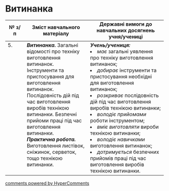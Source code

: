 <div id="hypercomments_widget" class="js-hypercomments-widget invisible"></div>

# Витинанка

<table>
  <tr>
    <td width="12%" align="center"><b>№ з/п</b></td>
    <td width="40%" align="center"><b>Зміст навчального матеріалу</b></td>
    <td width="60%" align="center"><b>Державні вимоги до навчальних досягнень учня/учениці</b></td>
  </tr>
<tbody>
  <tr>
    <td width="12%" style="vertical-align:top !important;">
5.</td>
    <td width="40%" style="vertical-align:top !important;">
<b><i>Витинанка.</i></b>   Загальні відомості про техніку виготовлення витинанок. Інструменти та пристосування для виготовлення витинанок. Послідовність дій  під час виготовлення виробів технікою витинанки. Безпечні прийоми праці під час виготовлення витинанки.<br>
<b><i>Практична робота.</i></b> <br>
Виготовлення листівок, сніжинок, серветок,  тощо технікою витинанки.
<br>
</td>
    <td width="60%" style="vertical-align:top !important;">
<i><b>Учень/учениця:</b></i><br>
<li><i>має</i> загальні уявлення про техніку виготовлення витинанок;</li>
<li><i>добирає</i> інструменти та пристосування необхідні для виготовлення витинанок;</li>
<li><i>розкриває</i> послідовність дій під час виготовлення виробів технікою витинанки;</li>
<li><i>володіє прийомами</i> роботи інструментом;</li>
<li><i>вміє виготовляти</i>  вироби технікою витинанки;</li>
<li><i>володіє  навичками</i> виготовлення витинанок;</li>
<li><i>дотримується</i> безпечних прийомів праці під час виготовлення виробів технікою витинанки.</li>
</td>
  </tr>
</tbody>
</table>

<div class="js-hypercomments-container">
<a href="http://hypercomments.com" class="hc-link" title="comments widget">comments powered by HyperComments</a>
</div>